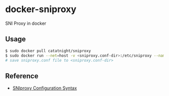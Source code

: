 docker-sniproxy
===============

SNI Proxy in docker

## Usage
```bash
$ sudo docker pull catatnight/sniproxy
$ sudo docker run --net=host -v <sniproxy.conf-dir>:/etc/sniproxy --name sniproxy -d catatnight/sniproxy
# save sniproxy.conf file to <sniproxy.conf-dir>
```

## Reference
+ [SNIproxy Configuration Syntax](https://github.com/dlundquist/sniproxy#configuration-syntax)

